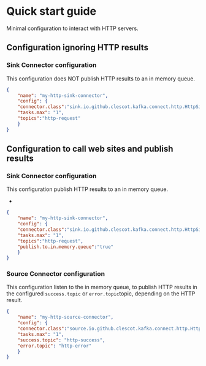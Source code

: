 # Quick start guide

Minimal configuration to interact with HTTP servers.

## Configuration ignoring HTTP results

### Sink Connector configuration

This configuration does NOT publish HTTP results to an in memory queue.

```json 
{
    "name": "my-http-sink-connector",
    "config": {
    "connector.class":"sink.io.github.clescot.kafka.connect.http.HttpSinkConnector",
    "tasks.max": "1",
    "topics":"http-request"
    }
}
```

## Configuration to call web sites and publish results

### Sink Connector configuration

This configuration publish HTTP results to an in memory queue.

- 
```json 
{
    "name": "my-http-sink-connector",
    "config": {
    "connector.class":"sink.io.github.clescot.kafka.connect.http.HttpSinkConnector",
    "tasks.max": "1",
    "topics":"http-request",
    "publish.to.in.memory.queue":"true"
    }
}
```

### Source Connector configuration

This configuration listen to the in memory queue, to publish HTTP results in the configured `success.topic` or `error.topic`topic,
depending on the HTTP result.

```json 
{
    "name": "my-http-source-connector",
    "config": {
    "connector.class":"source.io.github.clescot.kafka.connect.http.HttpSourceConnector",
    "tasks.max": "1",
    "success.topic": "http-success",
    "error.topic": "http-error"
    }
}
```